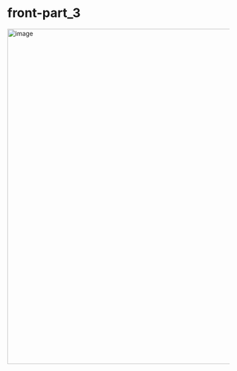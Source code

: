 # front-part_3

<img width="759" alt="image" src="https://user-images.githubusercontent.com/51752838/195830185-5102fc14-6d91-4ed3-9c23-5a6e08f6c001.png">
